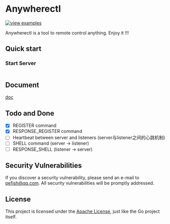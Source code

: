 # Anywherectl

[![view examples](https://img.shields.io/badge/learn%20by-examples-0C8EC5.svg?style=for-the-badge&logo=go)](https://github.com/pefish/anywherectl)

Anywherectl is a tool to remote control anything. Enjoy it !!!

## Quick start

### Start Server

```shell

```

## Document

[doc](https://godoc.org/github.com/pefish/anywherectl)

## Todo and Done

- [x] REGISTER command
- [x] RESPONSE_REGISTER command
- [ ] Heartbeat between server and listeners (server与listener之间的心跳机制)
- [ ] SHELL command (server -> listener)
- [ ] RESPONSE_SHELL (listener -> server)

## Security Vulnerabilities

If you discover a security vulnerability, please send an e-mail to [pefish@qq.com](mailto:pefish@qq.com). All security vulnerabilities will be promptly addressed.

## License

This project is licensed under the [Apache License](LICENSE), just like the Go project itself.



